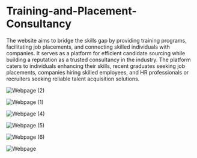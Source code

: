 # Training-and-Placement-Consultancy
The website aims to bridge the skills gap by providing training programs, facilitating job placements, and connecting skilled individuals with companies. It serves as a platform for efficient candidate sourcing while building a reputation as a trusted consultancy in the industry.
The platform caters to individuals enhancing their skills, recent graduates seeking job placements, companies hiring skilled employees, and HR professionals or recruiters seeking reliable talent acquisition solutions.

![Webpage (2)](https://github.com/user-attachments/assets/7882a4c7-5e93-4586-99a7-22a50db88d04)

![Webpage (1)](https://github.com/user-attachments/assets/d87fbfe5-3298-4dbd-983e-7b9f84cbf603)

![Webpage (4)](https://github.com/user-attachments/assets/e6e7d8aa-08b3-427b-bdc5-75b31a035c7e)

![Webpage (5)](https://github.com/user-attachments/assets/48427c03-6693-4e44-9b72-ad56b1487ae8)

![Webpage (6)](https://github.com/user-attachments/assets/45767ba2-c278-470d-9904-1d5cd13d4bf7)

![Webpage](https://github.com/user-attachments/assets/173daa68-e62d-4fe2-b8db-b453812c4204)
